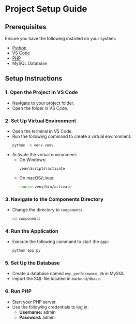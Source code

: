 # Project Setup Guide

## Prerequisites
Ensure you have the following installed on your system:
- [Python](https://www.python.org/downloads/)
- [VS Code](https://code.visualstudio.com/)
- [PHP](https://www.php.net/downloads)
- MySQL Database

## Setup Instructions

### 1. Open the Project in VS Code
- Navigate to your project folder.
- Open the folder in VS Code.

### 2. Set Up Virtual Environment
- Open the terminal in VS Code.
- Run the following command to create a virtual environment:
  ```sh
  python -m venv venv
  ```
- Activate the virtual environment:
  - On Windows:
    ```sh
    venv\Scripts\activate
    ```
  - On macOS/Linux:
    ```sh
    source venv/bin/activate
    ```

### 3. Navigate to the Components Directory
- Change the directory to `components`:
  ```sh
  cd components
  ```

### 4. Run the Application
- Execute the following command to start the app:
  ```sh
  python app.py
  ```

### 5. Set Up the Database
- Create a database named `emp_performance_db` in MySQL.
- Import the SQL file located in `backend/dbase`.

### 6. Run PHP
- Start your PHP server.
- Use the following credentials to log in:
  - **Username:** admin
  - **Password:** admin

